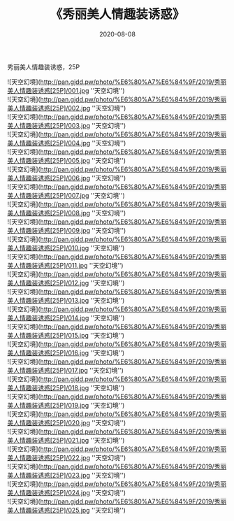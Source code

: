 ﻿---
layout: post
title:  《秀丽美人情趣装诱惑》
date:   2020-08-08
img: http://pan.gjdd.pw/photo/%E6%80%A7%E6%84%9F/2019/秀丽美人情趣装诱惑[25P]/000.jpg
categories: [美女, 性感, 泳衣]
---

秀丽美人情趣装诱惑，25P

![天空幻境](http://pan.gjdd.pw/photo/%E6%80%A7%E6%84%9F/2019/秀丽美人情趣装诱惑[25P]/001.jpg ''天空幻境'') <br>
![天空幻境](http://pan.gjdd.pw/photo/%E6%80%A7%E6%84%9F/2019/秀丽美人情趣装诱惑[25P]/002.jpg ''天空幻境'') <br>
![天空幻境](http://pan.gjdd.pw/photo/%E6%80%A7%E6%84%9F/2019/秀丽美人情趣装诱惑[25P]/003.jpg ''天空幻境'') <br>
![天空幻境](http://pan.gjdd.pw/photo/%E6%80%A7%E6%84%9F/2019/秀丽美人情趣装诱惑[25P]/004.jpg ''天空幻境'') <br>
![天空幻境](http://pan.gjdd.pw/photo/%E6%80%A7%E6%84%9F/2019/秀丽美人情趣装诱惑[25P]/005.jpg ''天空幻境'') <br>
![天空幻境](http://pan.gjdd.pw/photo/%E6%80%A7%E6%84%9F/2019/秀丽美人情趣装诱惑[25P]/006.jpg ''天空幻境'') <br>
![天空幻境](http://pan.gjdd.pw/photo/%E6%80%A7%E6%84%9F/2019/秀丽美人情趣装诱惑[25P]/007.jpg ''天空幻境'') <br>
![天空幻境](http://pan.gjdd.pw/photo/%E6%80%A7%E6%84%9F/2019/秀丽美人情趣装诱惑[25P]/008.jpg ''天空幻境'') <br>
![天空幻境](http://pan.gjdd.pw/photo/%E6%80%A7%E6%84%9F/2019/秀丽美人情趣装诱惑[25P]/009.jpg ''天空幻境'') <br>
![天空幻境](http://pan.gjdd.pw/photo/%E6%80%A7%E6%84%9F/2019/秀丽美人情趣装诱惑[25P]/010.jpg ''天空幻境'') <br>
![天空幻境](http://pan.gjdd.pw/photo/%E6%80%A7%E6%84%9F/2019/秀丽美人情趣装诱惑[25P]/011.jpg ''天空幻境'') <br>
![天空幻境](http://pan.gjdd.pw/photo/%E6%80%A7%E6%84%9F/2019/秀丽美人情趣装诱惑[25P]/012.jpg ''天空幻境'') <br>
![天空幻境](http://pan.gjdd.pw/photo/%E6%80%A7%E6%84%9F/2019/秀丽美人情趣装诱惑[25P]/013.jpg ''天空幻境'') <br>
![天空幻境](http://pan.gjdd.pw/photo/%E6%80%A7%E6%84%9F/2019/秀丽美人情趣装诱惑[25P]/014.jpg ''天空幻境'') <br>
![天空幻境](http://pan.gjdd.pw/photo/%E6%80%A7%E6%84%9F/2019/秀丽美人情趣装诱惑[25P]/015.jpg ''天空幻境'') <br>
![天空幻境](http://pan.gjdd.pw/photo/%E6%80%A7%E6%84%9F/2019/秀丽美人情趣装诱惑[25P]/016.jpg ''天空幻境'') <br>
![天空幻境](http://pan.gjdd.pw/photo/%E6%80%A7%E6%84%9F/2019/秀丽美人情趣装诱惑[25P]/017.jpg ''天空幻境'') <br>
![天空幻境](http://pan.gjdd.pw/photo/%E6%80%A7%E6%84%9F/2019/秀丽美人情趣装诱惑[25P]/018.jpg ''天空幻境'') <br>
![天空幻境](http://pan.gjdd.pw/photo/%E6%80%A7%E6%84%9F/2019/秀丽美人情趣装诱惑[25P]/019.jpg ''天空幻境'') <br>
![天空幻境](http://pan.gjdd.pw/photo/%E6%80%A7%E6%84%9F/2019/秀丽美人情趣装诱惑[25P]/020.jpg ''天空幻境'') <br>
![天空幻境](http://pan.gjdd.pw/photo/%E6%80%A7%E6%84%9F/2019/秀丽美人情趣装诱惑[25P]/021.jpg ''天空幻境'') <br>
![天空幻境](http://pan.gjdd.pw/photo/%E6%80%A7%E6%84%9F/2019/秀丽美人情趣装诱惑[25P]/022.jpg ''天空幻境'') <br>
![天空幻境](http://pan.gjdd.pw/photo/%E6%80%A7%E6%84%9F/2019/秀丽美人情趣装诱惑[25P]/023.jpg ''天空幻境'') <br>
![天空幻境](http://pan.gjdd.pw/photo/%E6%80%A7%E6%84%9F/2019/秀丽美人情趣装诱惑[25P]/024.jpg ''天空幻境'') <br>
![天空幻境](http://pan.gjdd.pw/photo/%E6%80%A7%E6%84%9F/2019/秀丽美人情趣装诱惑[25P]/025.jpg ''天空幻境'') <br>
